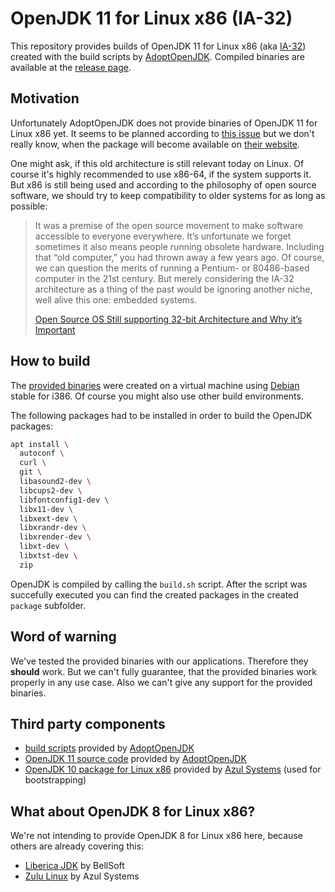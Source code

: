 OpenJDK 11 for Linux x86 (IA-32)
================================

This repository provides builds of OpenJDK 11 for Linux x86 (aka [IA-32](https://en.wikipedia.org/wiki/IA-32)) created with the build scripts by [AdoptOpenJDK](https://github.com/AdoptOpenJDK/openjdk-build). Compiled binaries are available at the [release page](https://github.com/OpenIndex/openjdk-linux-x86/releases).


Motivation
----------

Unfortunately AdoptOpenJDK does not provide binaries of OpenJDK 11 for Linux x86 yet. It seems to be planned according to [this issue](https://github.com/AdoptOpenJDK/openjdk-build/issues/774) but we don't really know, when the package will become available on [their website](https://adoptopenjdk.net/).

One might ask, if this old architecture is still relevant today on Linux. Of course it's highly recommended to use x86-64, if the system supports it. But x86 is still being used and according to the philosophy of open source software, we should try to keep compatibility to older systems for as long as possible:

> It was a premise of the open source movement to make software accessible to everyone everywhere. It’s unfortunate we forget sometimes it also means people running obsolete hardware. Including that “old computer,” you had thrown away a few years ago. Of course, we can question the merits of running a Pentium- or 80486-based computer in the 21st century. But merely considering the IA-32 architecture as a thing of the past would be ignoring another niche, well alive this one: embedded systems.
>
> [Open Source OS Still supporting 32-bit Architecture and Why it’s Important](https://itsfoss.com/32-bit-os-list/)


How to build
------------

The [provided binaries](https://github.com/OpenIndex/openjdk-linux-x86/releases) were created on a virtual machine using [Debian](https://www.debian.org/) stable for i386. Of course you might also use other build environments.

The following packages had to be installed in order to build the OpenJDK packages:

```bash
apt install \
  autoconf \
  curl \
  git \
  libasound2-dev \
  libcups2-dev \
  libfontconfig1-dev \
  libx11-dev \
  libxext-dev \
  libxrandr-dev \
  libxrender-dev \
  libxt-dev \
  libxtst-dev \
  zip
```

OpenJDK is compiled by calling the `build.sh` script. After the script was succefully executed you can find the created packages in the created `package` subfolder.


Word of warning
---------------

We've tested the provided binaries with our applications. Therefore they **should** work. But we can't fully guarantee, that the provided binaries work properly in any use case. Also we can't give any support for the provided binaries.


Third party components
----------------------

- [build scripts](https://github.com/AdoptOpenJDK/openjdk-build) provided by [AdoptOpenJDK](https://adoptopenjdk.net/)
- [OpenJDK 11 source code](https://github.com/AdoptOpenJDK/openjdk-jdk11u) provided by [AdoptOpenJDK](https://adoptopenjdk.net/)
- [OpenJDK 10 package for Linux x86](https://cdn.azul.com/zulu/bin/zulu10.3+5-jdk10.0.2-linux_i686.tar.gz) provided by [Azul Systems](https://www.azul.com/) (used for bootstrapping)


What about OpenJDK 8 for Linux x86?
-----------------------------------

We're not intending to provide OpenJDK 8 for Linux x86 here, because others are already covering this:

- [Liberica JDK](https://www.bell-sw.com/) by BellSoft
- [Zulu Linux](https://www.azul.com/downloads/zulu/zulu-linux/) by Azul Systems

